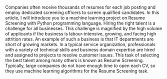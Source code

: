 Companies often receive thousands of resumes for each job posting and employ dedicated screening officers to screen qualified candidates. 
In this article, I will introduce you to a machine learning project on Resume Screening with Python programming language.
Hiring the right talent is a challenge for all businesses. 
This challenge is magnified by the high volume of applicants if the business is labour-intensive, growing, and facing high attrition rates.
An example of such a business is that IT departments are short of growing markets. 
In a typical service organization, professionals with a variety of technical skills and business domain expertise are hired and assigned to projects to resolve customer issues. 
This task of selecting the best talent among many others is known as Resume Screening.
Typically, large companies do not have enough time to open each CV, so they use machine learning algorithms for the Resume Screening task.
